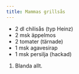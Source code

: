 ```yaml
---
title: Mammas grillsås
---
```


- 2 dl chilisås (typ Heinz)
- 2 msk äppelmos
- 2 tomater (tärnade)
- 1 msk agavesirap
- 1 msk persilja (hackad)

1. Blanda allt.
